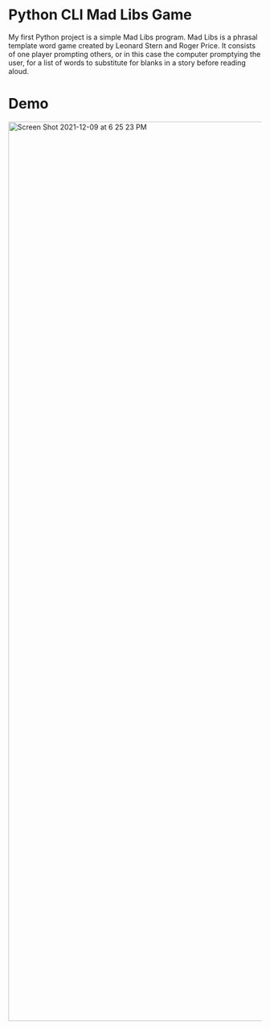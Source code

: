 # Python CLI Mad Libs Game

My first Python project is a simple Mad Libs program. Mad Libs is a phrasal template word game created by Leonard Stern and Roger Price. It consists of one player prompting others, or in this case the computer promptying the user, for a list of words to substitute for blanks in a story before reading aloud.
# Demo

<a src="https://watch.screencastify.com/v/LlNGQ9KYp3r7q6g6UeYt"><img width="1790" alt="Screen Shot 2021-12-09 at 6 25 23 PM" src="https://user-images.githubusercontent.com/52815609/145491741-6df4b4fa-3126-4fa9-8cc8-02e435e82c10.png"></a>

